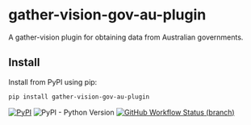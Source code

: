 # gather-vision-gov-au-plugin

A gather-vision plugin for obtaining data from Australian governments.

## Install

Install from PyPI using pip:

```bash
pip install gather-vision-gov-au-plugin
```

[![PyPI](https://img.shields.io/pypi/v/gather-vision-gov-au-plugin)](https://pypi.org/project/gather-vision-gov-au-plugin/)
![PyPI - Python Version](https://img.shields.io/pypi/pyversions/gather-vision-gov-au-plugin)
[![GitHub Workflow Status (branch)](https://img.shields.io/github/workflow/status/anotherbyte-net/gather-vision-gov-au-plugin/Test%20Package/main)](https://github.com/anotherbyte-net/gather-vision-gov-au-plugin/actions)
